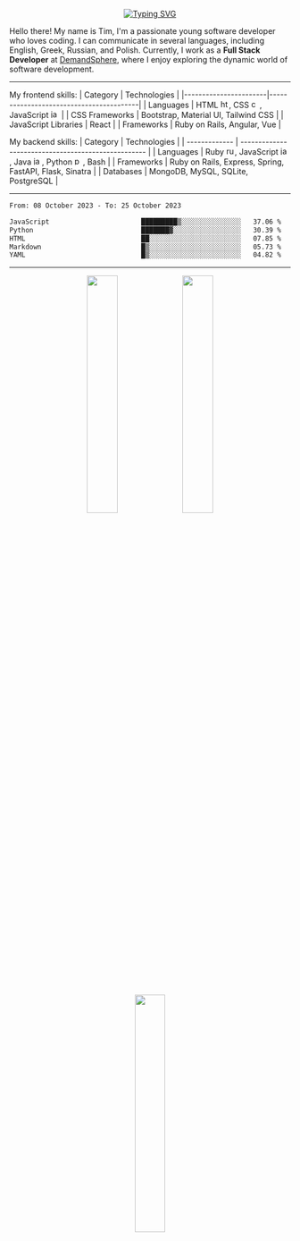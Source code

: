 <div align="center">
      
[![Typing SVG](https://readme-typing-svg.demolab.com?font=Fira+Code&size=17&pause=1000&color=8B4513&center=true&vCenter=true&repeat=false&width=750&lines=%22The+journey+of+a+thousand+miles+begins+with+a+single+step.%22++-+Laozi)](https://git.io/typing-svg)

</div>

Hello there! My name is Tim, I'm a passionate young software developer who loves coding. I can communicate in several languages, including English, Greek, Russian, and Polish. Currently, I work as a **Full Stack Developer** at [DemandSphere](https://www.demandsphere.com/), where I enjoy exploring the dynamic world of software development.

---

<div>

My frontend skills:
| Category | Technologies |
|-----------------------|-----------------------------------------|
| Languages | HTML <img src="https://cdn.jsdelivr.net/gh/devicons/devicon/icons/html5/html5-original.svg" height="15" alt="html5 logo"  />, CSS <img src="https://cdn.jsdelivr.net/gh/devicons/devicon/icons/css3/css3-original.svg" height="15" alt="css3 logo"  />, JavaScript <img src="https://cdn.jsdelivr.net/gh/devicons/devicon/icons/javascript/javascript-original.svg" height="15" alt="javascript logo"  /> |
| CSS Frameworks | Bootstrap, Material UI, Tailwind CSS |
| JavaScript Libraries | React |
| Frameworks | Ruby on Rails, Angular, Vue |

My backend skills:
| Category | Technologies |
| ------------- | --------------------------------------------------- |
| Languages | Ruby <img src="https://cdn.jsdelivr.net/gh/devicons/devicon/icons/ruby/ruby-original.svg" height="15" alt="ruby logo"  />, JavaScript <img src="https://cdn.jsdelivr.net/gh/devicons/devicon/icons/javascript/javascript-original.svg" height="15" alt="javascript logo"  />, Java <img src="https://cdn.jsdelivr.net/gh/devicons/devicon/icons/java/java-original.svg" height="15" alt="java logo"  />, Python <img src="https://cdn.jsdelivr.net/gh/devicons/devicon/icons/python/python-original.svg" height="15" alt="python logo"  />, Bash |
| Frameworks | Ruby on Rails, Express, Spring, FastAPI, Flask, Sinatra |
| Databases | MongoDB, MySQL, SQLite, PostgreSQL |

</div>

---

<div id="skills" align="center">
<!--       <img class="img" src="https://raw.githubusercontent.com/talmkg/github-stats/master/generated/overview.svg#gh-dark-mode-only"/>
      <img class="img" src="https://raw.githubusercontent.com/talmkg/github-stats/master/generated/languages.svg#gh-dark-mode-only"/>
      <img class="img" src="https://raw.githubusercontent.com/talmkg/github-stats/master/generated/overview.svg#gh-light-mode-only"/>
      <img class="img" src="https://raw.githubusercontent.com/talmkg/github-stats/master/generated/languages.svg#gh-light-mode-only"/> -->

<!-- ![](http://github-profile-summary-cards.vercel.app/api/cards/stats?username=talmkg&theme=moltack) ![](http://github-profile-summary-cards.vercel.app/api/cards/productive-time?username=talmkg&theme=moltack&utcOffset=8) -->

</div>

<!--START_SECTION:waka-->

```txt
From: 08 October 2023 - To: 25 October 2023

JavaScript                       █████████▒░░░░░░░░░░░░░░░   37.06 %
Python                           ███████▓░░░░░░░░░░░░░░░░░   30.39 %
HTML                             ██░░░░░░░░░░░░░░░░░░░░░░░   07.85 %
Markdown                         █▒░░░░░░░░░░░░░░░░░░░░░░░   05.73 %
YAML                             █▒░░░░░░░░░░░░░░░░░░░░░░░   04.82 %
```

<!--END_SECTION:waka-->


---


<div align="center">
      <img src="https://i.pinimg.com/736x/58/fa/48/58fa48ad5263beafc161999eb68341da.jpg"  width="33%"/>
      <img src="https://i.pinimg.com/564x/aa/f3/37/aaf33792278d25c0c30f7f83555597b8.jpg"  width="33%"/>
      <img src="https://i.pinimg.com/736x/ed/b0/c0/edb0c004ba777032488f5067218df68e.jpg"  width="33%"/>
</div>
